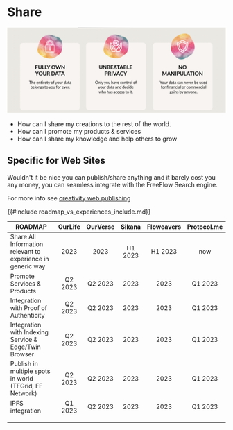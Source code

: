 # Share

![](img/ownyourdata.png)  


- How can I share my creations to the rest of the world.
- How can I promote my products & services
- How can I share my knowledge and help others to grow

## Specific for Web Sites

Wouldn't it be nice you can publish/share anything and it barely cost you any money, you can seamless integrate with the FreeFlow Search engine.

For more info see [creativity web publishing](creativity/creativity_web.md)



{{#include roadmap_vs_experiences_include.md}}

| **ROADMAP**                                                 | OurLife | OurVerse | Sikana  | Floweavers | Protocol.me |
| ----------------------------------------------------------- | :-----: | :------: | :-----: | :--------: | :---------: |
| Share All Information relevant to experience in generic way |  2023   |   2023   | H1 2023 |  H1 2023   |     now     |
| Promote Services & Products                                 | Q2 2023 | Q2 2023  |  2023   |    2023    |   Q1 2023   |
| Integration with Proof of Authenticity                      | Q2 2023 | Q2 2023  |  2023   |    2023    |   Q1 2023   |
| Integration with Indexing Service & Edge/Twin Browser       | Q2 2023 | Q2 2023  |  2023   |    2023    |   Q1 2023   |
| Publish in multiple spots in world (TFGrid, FF Network)     | Q2 2023 | Q2 2023  |  2023   |    2023    |   Q1 2023   |
| IPFS integration                                            | Q1 2023 | Q2 2023  |  2023   |    2023    |   Q1 2023   |
|                                                             |         |          |         |            |             |
|                                                             |         |          |         |            |             |
|                                                             |         |          |         |            |             |